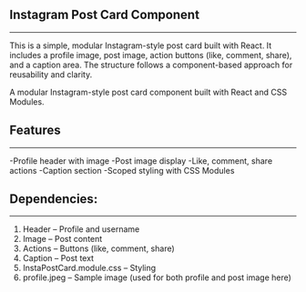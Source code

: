 ## Instagram Post Card Component
---
This is a simple, modular Instagram-style post card built with React. It includes a profile image, post image, action buttons (like, comment, share), and a caption area. The structure follows a component-based approach for reusability and clarity.

A modular Instagram-style post card component built with React and CSS Modules.

## Features
---
-Profile header with image
-Post image display
-Like, comment, share actions
-Caption section
-Scoped styling with CSS Modules

## Dependencies:
---
1. Header – Profile and username
2. Image – Post content
3. Actions – Buttons (like, comment, share)
4. Caption – Post text
5. InstaPostCard.module.css – Styling
6. profile.jpeg – Sample image (used for both profile and post image here)


